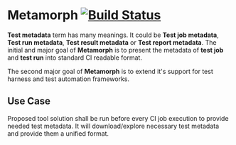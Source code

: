 # Metamorph [![Build Status](https://travis-ci.org/RHQE/metamorph.svg?branch=master)](https://travis-ci.org/RHQE/metamorph)
**Test metadata** term has many meanings. It could be **Test job metadata**, **Test run metadata**, **Test result metadata** or **Test report metadata**. The initial and major goal of **Metamorph** is to present the metadata of **test job** and **test run** into standard CI readable format.

The second major goal of **Metamorph** is to extend it's support for test harness and test automation frameworks.

## Use Case
Proposed tool solution shall be run before every CI job execution to provide needed test metadata. It will download/explore necessary test metadata and provide them a unified format.
